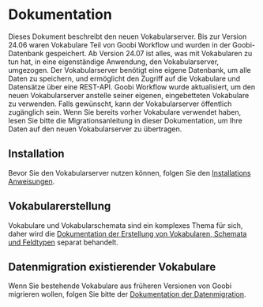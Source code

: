 # Dokumentation
Dieses Dokument beschreibt den neuen Vokabularserver. Bis zur Version 24.06 waren Vokabulare Teil von Goobi Workflow und wurden in der Goobi-Datenbank gespeichert. Ab Version 24.07 ist alles, was mit Vokabularen zu tun hat, in eine eigenständige Anwendung, den Vokabularserver, umgezogen. Der Vokabularserver benötigt eine eigene Datenbank, um alle Daten zu speichern, und ermöglicht den Zugriff auf die Vokabulare und Datensätze über eine REST-API. Goobi Workflow wurde aktualisiert, um den neuen Vokabularserver anstelle seiner eigenen, eingebetteten Vokabulare zu verwenden. Falls gewünscht, kann der Vokabularserver öffentlich zugänglich sein. Wenn Sie bereits vorher Vokabulare verwendet haben, lesen Sie bitte die Migrationsanleitung in dieser Dokumentation, um Ihre Daten auf den neuen Vokabularserver zu übertragen.

## Installation
Bevor Sie den Vokabularserver nutzen können, folgen Sie den [Installations Anweisungen](setup.md).

## Vokabularerstellung
Vokabulare und Vokabularschemata sind ein komplexes Thema für sich, daher wird die [Dokumentation der Erstellung von Vokabularen, Schemata und Feldtypen](creation.md) separat behandelt.

## Datenmigration existierender Vokabulare
Wenn Sie bestehende Vokabulare aus früheren Versionen von Goobi migrieren wollen, folgen Sie bitte der [Dokumentation der Datenmigration](migration.md).
